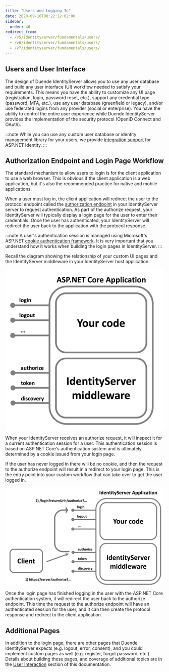 ```yaml
---
title: "Users and Logging In"
date: 2020-09-10T08:22:12+02:00
sidebar:
  order: 40
redirect_from:
  - /v5/identityserver/fundamentals/users/
  - /v6/identityserver/fundamentals/users/
  - /v7/identityserver/fundamentals/users/
---
```


## Users and User Interface

The design of Duende IdentityServer allows you to use any user database and build any user interface (UI) workflow
needed to satisfy your requirements.
This means you have the ability to customize any UI page (registration, login, password reset, etc.), support any
credential type (password, MFA, etc.), use any user database (greenfield or legacy), and/or use federated logins from
any provider (social or enterprise).
You have the ability to control the entire user experience while Duende IdentityServer provides the implementation of
the security protocol (OpenID Connect and OAuth).

:::note
While you can use any custom user database or identity management library for your users, we
provide [integration support](/identityserver/aspnet-identity/) for ASP.NET Identity.
:::

## Authorization Endpoint and Login Page Workflow

The standard mechanism to allow users to login is for the client application to use a web browser.
This is obvious if the client application is a web application, but it's also the recommended practice for native and
mobile applications.

When a user must log in, the client application will redirect the user to the protocol endpoint called
the [authorization endpoint](/identityserver/reference/endpoints/authorize) in your IdentityServer server to request
authentication.
As part of the authorize request, your IdentityServer will typically display a login page for the user to enter their
credentials.
Once the user has authenticated, your IdentityServer will redirect the user back to the application with the protocol
response.

:::note
A user's authentication session is managed using Microsoft's
ASP.NET [cookie authentication framework](https://learn.microsoft.com/en-us/aspnet/core/security/authentication/cookie).
It is very important that you understand how it works when building the login pages in IdentityServer.
:::

Recall the diagram showing the relationship of your custom UI pages and the IdentityServer middleware in your
IdentityServer host application:

![middleware diagram](/src/content/docs/identityserver/v7/overview/images/middleware.png?height=500px)

When your IdentityServer receives an authorize request, it will inspect it for a current authentication session for a
user. This authentication session is based on ASP.NET Core's authentication system and is ultimately determined by a
cookie issued from your login page.

If the user has never logged in there will be no cookie, and then the request to the authorize endpoint will result in a
redirect to your login page. This is the entry point into your custom workflow that can take over to get the user logged
in.

![sign in flow](/src/content/docs/identityserver/v7/ui/images/signin_flow.png?height=500px)

Once the login page has finished logging in the user with the ASP.NET Core authentication system, it will redirect the
user back to the authorize endpoint.
This time the request to the authorize endpoint will have an authenticated session for the user, and it can then create
the protocol response and redirect to the client application.

## Additional Pages

In addition to the login page, there are other pages that Duende IdentityServer expects (e.g. logout, error, consent),
and you could implement custom pages as well (e.g. register, forgot password, etc.).
Details about building these pages, and coverage of additional topics are in the
[User Interaction](/identityserver/ui)
section of this documentation.
